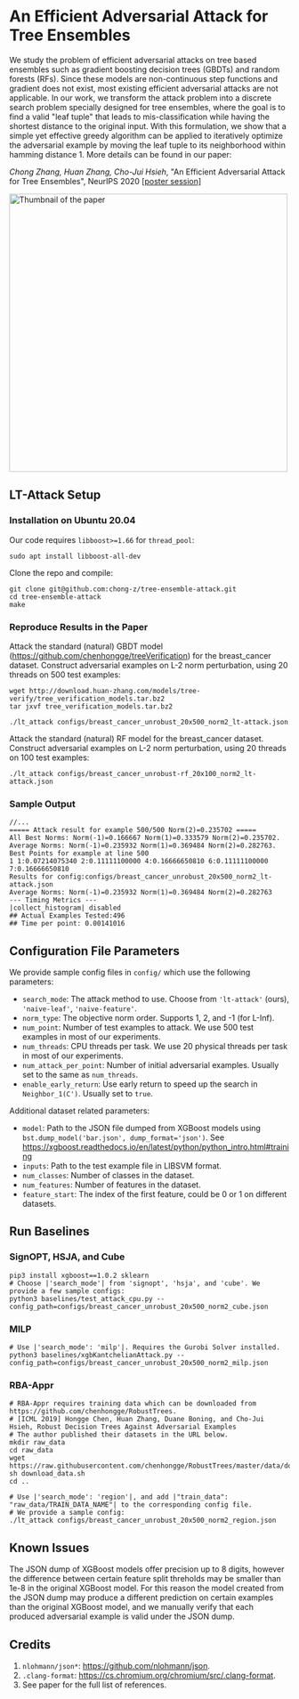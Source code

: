 # An Efficient Adversarial Attack for Tree Ensembles

We study the problem of efficient adversarial attacks on tree based ensembles such as gradient boosting decision trees (GBDTs) and random forests (RFs). Since these models are non-continuous step functions and gradient does not exist, most existing efficient adversarial attacks are not applicable. In our work, we transform the attack problem into a discrete search problem specially designed for tree ensembles, where the goal is to find a valid "leaf tuple" that leads to mis-classification while having the shortest distance to the original input. With this formulation, we show that a simple yet effective greedy algorithm can be applied to iteratively optimize the adversarial example by moving the leaf tuple to its neighborhood within hamming distance 1. More details can be found in our paper:

_Chong Zhang, Huan Zhang, Cho-Jui Hsieh_, "An Efficient Adversarial Attack for Tree Ensembles", NeurIPS 2020 [[poster session]](https://neurips.cc/virtual/2020/protected/poster_ba3e9b6a519cfddc560b5d53210df1bd.html)

<img src="https://github.com/chong-z/tree-ensemble-attack/raw/main/img/paper-image-large.png" alt="Thumbnail of the paper" width="500px">


## LT-Attack Setup
### Installation on Ubuntu 20.04
Our code requires `libboost>=1.66` for `thread_pool`:
```
sudo apt install libboost-all-dev
```

Clone the repo and compile:
```
git clone git@github.com:chong-z/tree-ensemble-attack.git
cd tree-ensemble-attack
make
```

### Reproduce Results in the Paper
Attack the standard (natural) GBDT model (https://github.com/chenhongge/treeVerification) for the breast_cancer dataset. Construct adversarial examples on L-2 norm perturbation, using 20 threads on 500 test examples:
```
wget http://download.huan-zhang.com/models/tree-verify/tree_verification_models.tar.bz2
tar jxvf tree_verification_models.tar.bz2

./lt_attack configs/breast_cancer_unrobust_20x500_norm2_lt-attack.json
```

Attack the standard (natural) RF model for the breast_cancer dataset. Construct adversarial examples on L-2 norm perturbation, using 20 threads on 100 test examples:
```
./lt_attack configs/breast_cancer_unrobust-rf_20x100_norm2_lt-attack.json
```

### Sample Output
```
//...
===== Attack result for example 500/500 Norm(2)=0.235702 =====
All Best Norms: Norm(-1)=0.166667 Norm(1)=0.333579 Norm(2)=0.235702.
Average Norms: Norm(-1)=0.235932 Norm(1)=0.369484 Norm(2)=0.282763.
Best Points for example at line 500
1 1:0.07214075340 2:0.11111100000 4:0.16666650810 6:0.11111100000 7:0.16666650810
Results for config:configs/breast_cancer_unrobust_20x500_norm2_lt-attack.json
Average Norms: Norm(-1)=0.235932 Norm(1)=0.369484 Norm(2)=0.282763
--- Timing Metrics ---
|collect_histogram| disabled
## Actual Examples Tested:496
## Time per point: 0.00141016
```

## Configuration File Parameters
We provide sample config files in `config/` which use the following parameters:

- `search_mode`: The attack method to use. Choose from `'lt-attack'` (ours), `'naive-leaf'`, `'naive-feature'`.
- `norm_type`: The objective norm order. Supports 1, 2, and -1 (for L-Inf).
- `num_point`: Number of test examples to attack. We use 500 test examples in most of our experiments.
- `num_threads`: CPU threads per task. We use 20 physical threads per task in most of our experiments.
- `num_attack_per_point`: Number of initial adversarial examples. Usually set to the same as `num_threads`.
- `enable_early_return`: Use early return to speed up the search in `Neighbor_1(C')`. Usually set to `true`.

Additional dataset related parameters:
- `model`: Path to the JSON file dumped from XGBoost models using `bst.dump_model('bar.json', dump_format='json')`. See https://xgboost.readthedocs.io/en/latest/python/python_intro.html#training
- `inputs`: Path to the test example file in LIBSVM format.
- `num_classes`: Number of classes in the dataset.
- `num_features`: Number of features in the dataset.
- `feature_start`: The index of the first feature, could be 0 or 1 on different datasets.

## Run Baselines
### SignOPT, HSJA, and Cube
```
pip3 install xgboost==1.0.2 sklearn
# Choose |'search_mode'| from 'signopt', 'hsja', and 'cube'. We provide a few sample configs:
python3 baselines/test_attack_cpu.py --config_path=configs/breast_cancer_unrobust_20x500_norm2_cube.json
```

### MILP
```
# Use |'search_mode': 'milp'|. Requires the Gurobi Solver installed.
python3 baselines/xgbKantchelianAttack.py --config_path=configs/breast_cancer_unrobust_20x500_norm2_milp.json
```

### RBA-Appr
```
# RBA-Appr requires training data which can be downloaded from https://github.com/chenhongge/RobustTrees.
# [ICML 2019] Hongge Chen, Huan Zhang, Duane Boning, and Cho-Jui Hsieh, Robust Decision Trees Against Adversarial Examples
# The author published their datasets in the URL below.
mkdir raw_data
cd raw_data
wget https://raw.githubusercontent.com/chenhongge/RobustTrees/master/data/download_data.sh
sh download_data.sh
cd ..

# Use |'search_mode': 'region'|, and add |"train_data": "raw_data/TRAIN_DATA_NAME"| to the corresponding config file.
# We provide a sample config:
./lt_attack configs/breast_cancer_unrobust_20x500_norm2_region.json
```


## Known Issues
The JSON dump of XGBoost models offer precision up to 8 digits, however the difference between certain feature
split threholds may be smaller than 1e-8 in the original XGBoost model. For this reason the model created from
the JSON dump may produce a different prediction on certain examples than the original XGBoost model, and we
manually verify that each produced adversarial example is valid under the JSON dump.


## Credits
1. `nlohmann/json*`: https://github.com/nlohmann/json.
2. `.clang-format`: https://cs.chromium.org/chromium/src/.clang-format.
3. See paper for the full list of references.
